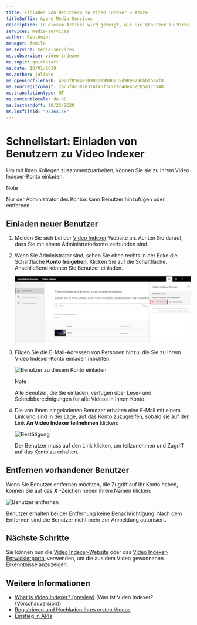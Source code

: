 ```yaml
---
title: Einladen von Benutzern zu Video Indexer – Azure
titleSuffix: Azure Media Services
description: In diesem Artikel wird gezeigt, wie Sie Benutzer zu Video Indexer einladen.
services: media-services
author: ReutAmior
manager: femila
ms.service: media-services
ms.subservice: video-indexer
ms.topic: quickstart
ms.date: 10/01/2019
ms.author: juliako
ms.openlocfilehash: 4023f8584e7b901a19906235d98982abbbfbaaf8
ms.sourcegitcommit: 28c5fdc3828316f45f7c20fc4de4b2c05a1c5548
ms.translationtype: HT
ms.contentlocale: de-DE
ms.lasthandoff: 10/22/2020
ms.locfileid: "92364138"
---
```

# <a name="quickstart-invite-users-to-video-indexer"></a>Schnellstart: Einladen von Benutzern zu Video Indexer

Um mit Ihren Kollegen zusammenzuarbeiten, können Sie sie zu Ihrem Video Indexer-Konto einladen. 

> [!NOTE]
> Nur der Administrator des Kontos kann Benutzer hinzufügen oder entfernen.

## <a name="invite-new-users"></a>Einladen neuer Benutzer

1. Melden Sie sich bei der [Video Indexer](https://www.videoindexer.ai/)-Website an. Achten Sie darauf, dass Sie mit einem Administratorkonto verbunden sind.
1. Wenn Sie Administrator sind, sehen Sie oben rechts in der Ecke die Schaltfläche **Konto freigeben**. Klicken Sie auf die Schaltfläche. Anschließend können Sie Benutzer einladen. 

   ![Einladen neuer Benutzer](./media/invite-users/share-account.png)
1. Fügen Sie die E-Mail-Adressen von Personen hinzu, die Sie zu Ihrem Video Indexer-Konto einladen möchten:

    ![Benutzer zu diesem Konto einladen](./media/invite-users/invite-to-account.png)
        
    >[!NOTE]
    > Alle Benutzer, die Sie einladen, verfügen über Lese- und Schreibberechtigungen für alle Videos in Ihrem Konto.
1. Die von Ihnen eingeladenen Benutzer erhalten eine E-Mail mit einem Link und sind in der Lage, auf das Konto zuzugreifen, sobald sie auf den Link **An Video Indexer teilnehmen** klicken:

    ![Bestätigung](./media/invite-users/invite-msg.png)

    Der Benutzer muss auf den Link klicken, um teilzunehmen und Zugriff auf das Konto zu erhalten. 

## <a name="removing-existing-users"></a>Entfernen vorhandener Benutzer

Wenn Sie Benutzer entfernen möchten, die Zugriff auf Ihr Konto haben, können Sie auf das **X** -Zeichen neben ihrem Namen klicken:

![Benutzer entfernen](./media/invite-users/remove-users.png)

Benutzer erhalten bei der Entfernung keine Benachrichtigung. Nach dem Entfernen sind die Benutzer nicht mehr zur Anmeldung autorisiert.

## <a name="next-steps"></a>Nächste Schritte

Sie können nun die [Video Indexer-Website](video-indexer-view-edit.md) oder das [Video Indexer-Entwicklerportal](video-indexer-use-apis.md) verwenden, um die aus dem Video gewonnenen Erkenntnisse anzuzeigen.

## <a name="see-also"></a>Weitere Informationen

- [What is Video Indexer? (preview)](video-indexer-overview.md) (Was ist Video Indexer? (Vorschauversion))
- [Registrieren und Hochladen Ihres ersten Videos](video-indexer-get-started.md)
- [Einstieg in APIs](video-indexer-use-apis.md)
